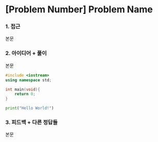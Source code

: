 [Problem Number] Problem Name
============
### 1. 접근
본문

### 2. 아이디어 + 풀이
본문

```c++
#include <iostream>
using namespace std;

int main(void){
    return 0;
}
```

```python
print("Hello World!")
```

### 3. 피드백 + 다른 정답들
본문

